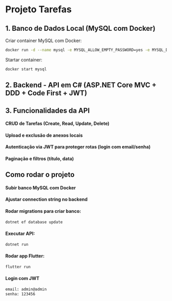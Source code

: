 # Projeto Tarefas

## 1. Banco de Dados Local (MySQL com Docker)

Criar container MySQL com Docker:
```bash
docker run -d --name mysql -e MYSQL_ALLOW_EMPTY_PASSWORD=yes -e MYSQL_DATABASE=tarefas_db -p 3306:3306 mariadb:10.5
```

Startar container:
```bash
docker start mysql
```

## 2. Backend - API em C# (ASP.NET Core MVC + DDD + Code First + JWT)
## 3. Funcionalidades da API
#### CRUD de Tarefas (Create, Read, Update, Delete)
#### Upload e exclusão de anexos locais
#### Autenticação via JWT para proteger rotas (login com email/senha)
#### Paginação e filtros (título, data)

## Como rodar o projeto
#### Subir banco MySQL com Docker
#### Ajustar connection string no backend
#### Rodar migrations para criar banco:
```bash
dotnet ef database update
```
#### Executar API:
```bash
dotnet run
```
#### Rodar app Flutter:
```bash
flutter run
```
#### Login com JWT
```bash
email: admin@admin
senha: 123456
```
